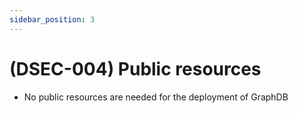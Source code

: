 ```yaml
---
sidebar_position: 3
---
```


# (DSEC-004) Public resources
* No public resources are needed for the deployment of GraphDB